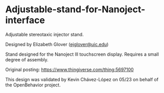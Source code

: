 # Adjustable-stand-for-Nanoject-interface

Adjustable stereotaxic injector stand.

Designed by Elizabeth Glover (ejglover@uic.edu)

Stand designed for the Nanoject lll touchscreen display. Requires a small degree of assembly.

Original posting: https://www.thingiverse.com/thing:5697100

This design was validated by Kevin Chávez-López on 05/23 on behalf of the OpenBehavior project.
